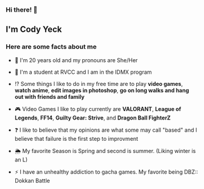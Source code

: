 ### Hi there! 👋



## I'm Cody Yeck 

### **Here are some facts about me**

- 👩 I'm 20 years old and my pronouns are She/Her

- 🏫 I'm a student at RVCC and I am in the IDMX program

- ⁉️ Some things I like to do in my free time are to play **video games**, **watch anime**, **edit images in photoshop**, **go on long walks and hang out with friends and family**

- 🎮 Video Games I like to play currently are **VALORANT**, **League of Legends**, **FF14**, **Guilty Gear: Strive**, and **Dragon Ball FighterZ**

- ❓ I like to believe that my opinions are what some may call "based" and I believe that failure is the first step to improvment

- 🌦️ My favorite Season is Spring and second is summer. (Liking winter is an L) 

- ⚡ I have an unhealthy addiction to gacha games. My favorite being DBZ:: Dokkan Battle 
